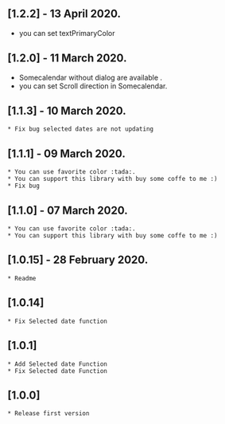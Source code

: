 ## [1.2.2] -  13 April 2020.
   * you can set textPrimaryColor

## [1.2.0] -  11 March 2020.
   * Somecalendar without dialog are available .
   * you can set Scroll direction in Somecalendar.

## [1.1.3] -  10 March 2020.
    * Fix bug selected dates are not updating

## [1.1.1] -  09 March 2020.
    * You can use favorite color :tada:.
    * You can support this library with buy some coffe to me :)
    * Fix bug

## [1.1.0] -  07 March 2020.

    * You can use favorite color :tada:.
    * You can support this library with buy some coffe to me :)


## [1.0.15] -  28 February 2020.

    * Readme

## [1.0.14]

    * Fix Selected date function

## [1.0.1]

    * Add Selected date Function
    * Fix Selected date Function

## [1.0.0]

    * Release first version
